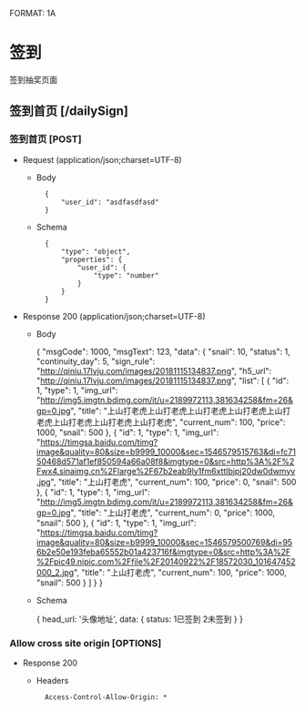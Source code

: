 FORMAT: 1A

# 签到
签到抽奖页面

## 签到首页 [/dailySign]

### 签到首页 [POST]

+ Request (application/json;charset=UTF-8)

    + Body

            {
                "user_id": "asdfasdfasd"
            }
    
    + Schema

            {
                "type": "object",
                "properties": {
                    "user_id": {
                        "type": "number"
                    }
                }
            }

+ Response 200 (application/json;charset=UTF-8)
    + Body 
    
        {
            "msgCode": 1000,
            "msgText": 123,
            "data": {
                "snail": 10,
                "status": 1, 
                "continuity_day": 5,
                "sign_rule": "http://qiniu.17lvju.com/images/20181115134837.png",
                "h5_url": "http://qiniu.17lvju.com/images/20181115134837.png",
                "list": [
                    {
                        "id": 1,
                        "type": 1,
                        "img_url": "http://img5.imgtn.bdimg.com/it/u=2189972113,381634258&fm=26&gp=0.jpg",
                        "title": "上山打老虎上山打老虎上山打老虎上山打老虎上山打老虎上山打老虎上山打老虎上山打老虎",
                        "current_num": 100,
                        "price": 1000,
                        "snail": 500
                    },
                    {
                        "id": 1,
                        "type": 1,
                        "img_url": "https://timgsa.baidu.com/timg?image&quality=80&size=b9999_10000&sec=1546579515763&di=fc7150468d571af1ef850594a66a08f8&imgtype=0&src=http%3A%2F%2Fwx4.sinaimg.cn%2Flarge%2F67b2eab9ly1fm6xttlbjpj20dw0dwmyv.jpg",
                        "title": "上山打老虎",
                        "current_num": 100,
                        "price": 0,
                        "snail": 500
                    },
                    {
                        "id": 1,
                        "type": 1,
                        "img_url": "http://img5.imgtn.bdimg.com/it/u=2189972113,381634258&fm=26&gp=0.jpg",
                        "title": "上山打老虎",
                        "current_num": 0,
                        "price": 1000,
                        "snail": 500
                    },
                    {
                        "id": 1,
                        "type": 1,
                        "img_url": "https://timgsa.baidu.com/timg?image&quality=80&size=b9999_10000&sec=1546579500769&di=956b2e50e193feba65552b01a423716f&imgtype=0&src=http%3A%2F%2Fpic49.nipic.com%2Ffile%2F20140922%2F18572030_101647452000_2.jpg",
                        "title": "上山打老虎",
                        "current_num": 100,
                        "price": 1000,
                        "snail": 500
                    }
                ]
            }
        }
    
    + Schema

        {
            head_url: '头像地址',
            data: {
                status: 1已签到 2未签到
            }
        }

### Allow cross site origin [OPTIONS]

+ Response 200
    + Headers

            Access-Control-Allow-Origin: *